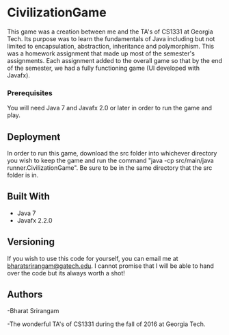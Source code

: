 # CivilizationGame
This game was a creation between me and the TA's of CS1331 at Georgia Tech. Its purpose was to learn the fundamentals of Java including but not limited to encapsulation, abstraction, inheritance and polymorphism. This was a homework assignment that made up most of the semester's assignments. Each assignment added to the overall game so that by the end of the semester, we had a fully functioning game (UI developed with Javafx).   

### Prerequisites

You will need Java 7 and Javafx 2.0 or later in order to run the game and play.

## Deployment

In order to run this game, download the src folder into whichever directory you wish to keep the game and run the command 
"java -cp src/main/java runner.CivilizationGame". Be sure to be in the same directory that the src folder is in. 

## Built With

* Java 7
* Javafx 2.2.0

## Versioning

If you wish to use this code for yourself, you can email me at bharatsrirangam@gatech.edu. I cannot promise that I will be able to hand over the code but its always worth a shot!

## Authors

-Bharat Srirangam

-The wonderful TA's of CS1331 during the fall of 2016 at Georgia Tech. 
